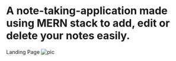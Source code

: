 # A note-taking-application made using MERN stack to add, edit or delete your notes easily.
Landing Page
![pic](https://github.com/Mehak-Mattoo/note-taking-site/assets/77096365/cfb4fb3c-3253-48c6-ac91-212ade19a35e)
